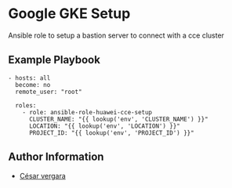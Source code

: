Google GKE Setup
=========

Ansible role to setup a bastion server to connect with a cce cluster



Example Playbook
----------------

```
- hosts: all
  become: no
  remote_user: "root"

  roles:
    - role: ansible-role-huawei-cce-setup
      CLUSTER_NAME: "{{ lookup('env', 'CLUSTER_NAME') }}"
      LOCATION: "{{ lookup('env', 'LOCATION') }}"
      PROJECT_ID: "{{ lookup('env', 'PROJECT_ID') }}"

```

Author Information
------------------

- [César vergara](mailto:cvergarae@smu.cl)


